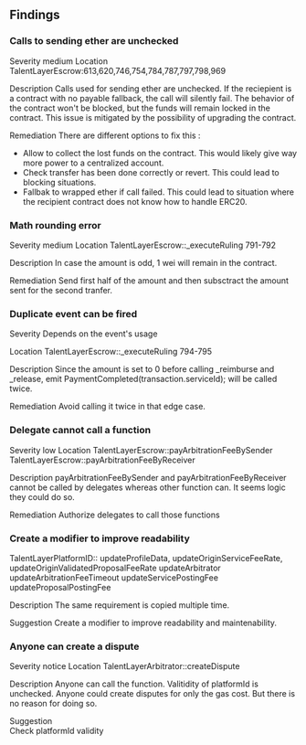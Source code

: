 ## Findings
### Calls to sending ether are unchecked
Severity
medium
Location
TalentLayerEscrow:613,620,746,754,784,787,797,798,969

Description
Calls used for sending ether are unchecked. If the reciepient is a contract with no payable fallback, the call will silently fail.
The behavior of the contract won't be blocked, but the funds will remain locked in the contract. This issue is mitigated by the possibility of upgrading the contract.

Remediation
There are different options to fix this :
- Allow to collect the lost funds on the contract. This would likely give way more power to a centralized account.
- Check transfer has been done correctly or revert. This could lead to blocking situations.
- Fallbak to wrapped ether if call failed. This could lead to situation where the recipient contract does not know how to handle ERC20.

### Math rounding error
Severity
medium
Location 
TalentLayerEscrow::\_executeRuling 791-792

Description
In case the amount is odd, 1 wei will remain in the contract.

Remediation
Send first half of the amount and then subsctract the amount sent for the second tranfer.

### Duplicate event can be fired
Severity
Depends on the event's usage

Location
TalentLayerEscrow::\_executeRuling 794-795

Description
Since the amount is set to 0 before calling \_reimburse and \_release, emit PaymentCompleted(transaction.serviceId); will be called twice.

Remediation
Avoid calling it twice in that edge case.

### Delegate cannot call a function
Severity 
low
Location
TalentLayerEscrow::payArbitrationFeeBySender
TalentLayerEscrow::payArbitrationFeeByReceiver

Description 
payArbitrationFeeBySender and payArbitrationFeeByReceiver cannot be called by delegates whereas other function can.
It seems logic they could do so.

Remediation
Authorize delegates to call those functions

### Create a modifier to improve readability
TalentLayerPlatformID::
updateProfileData, updateOriginServiceFeeRate, updateOriginValidatedProposalFeeRate
updateArbitrator
updateArbitrationFeeTimeout
updateServicePostingFee
updateProposalPostingFee
 
Description 
The same requirement is copied multiple time.

Suggestion
Create a modifier to improve readability and maintenability.


### Anyone can create a dispute
Severity 
notice
Location
TalentLayerArbitrator::createDispute

Description
Anyone can call the function. Valitidity of platformId is unchecked. 
Anyone could create disputes for only the gas cost.
But there is no reason for doing so.

Suggestion  
Check platformId validity
